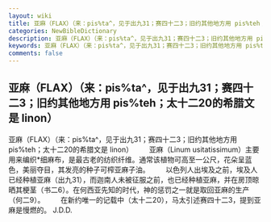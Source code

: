 ```yaml
---
layout: wiki
title: 亚麻（FLAX）（来：pis%ta^，见于出九31；赛四十二3；旧约其他地方用 pis%teh；太十二20的希腊文是 linon）
categories: NewBibleDictionary
description: 亚麻（FLAX）（来：pis%ta^，见于出九31；赛四十二3；旧约其他地方用 pis%teh；太十二20的希腊文是 linon）
keywords: 亚麻（FLAX）（来：pis%ta^，见于出九31；赛四十二3；旧约其他地方用 pis%teh；太十二20的希腊文是 linon）
comments: false
---
```


## 亚麻（FLAX）（来：pis%ta^，见于出九31；赛四十二3；旧约其他地方用 pis%teh；太十二20的希腊文是 linon）



亚麻（FLAX）（来：pis%ta^，见于出九31；赛四十二3；旧约其他地方用 pis%teh；太十二20的希腊文是 linon）
　　亚麻（Linum usitatissimum）主要用来编织*细麻布，是最古老的纺织纤维。通常该植物可高至一公尺，花朵呈蓝色，美丽夺目，其发亮的种子可榨亚麻子油。
　　以色列人出埃及之前，埃及人已经种植亚麻（出九31），而迦南人未被征服之前，也已经种植亚麻，并在房顶晾晒其梗茎（书二6）。在何西亚先知的时代，神的惩罚之一就是取回亚麻的生产（何二9）。
　　在新约唯一的记载中（太十二20），马太引述赛四十二3，提到亚麻是慢燃的。
J.D.D.




